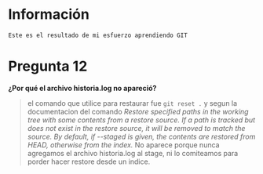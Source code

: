 # Información

    Este es el resultado de mi esfuerzo aprendiendo GIT

# Pregunta 12

**¿Por qué el archivo historia.log no apareció?**

> el comando que utilice para restaurar fue `git reset .` y segun la documentacion del comando
> _Restore specified paths in the working tree with some contents from a restore source. If a path is tracked but does not exist in the restore source, it will be removed to match the source._
> _By default, if --staged is given, the contents are restored from HEAD, otherwise from the index._
> No aparece porque nunca agregamos el archivo historia.log al stage, ni lo comiteamos para porder hacer restore desde un indice.
